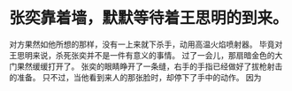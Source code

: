# 张奕靠着墙，默默等待着王思明的到来。
对方果然如他所想的那样，没有一上来就下杀手，动用高温火焰喷射器。
毕竟对王思明来说，杀死张奕并不是一件有意义的事情。
过了一会儿，那扇暗金色的大门果然缓缓打开了。
张奕的眼睛睁开了一条缝，右手的手指已经做好了拔枪射击的准备。
只不过，当他看到来人的那张脸时，却停下了手中的动作。
因为

